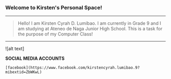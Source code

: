 ### Welcome to Kirsten's Personal Space!
---
>Hello! I am Kirsten Cyrah D. Lumibao. I am currently in Grade 9 and I am studying at Ateneo de Naga Junior High School. This is a task for the purpose of my Computer Class!
---
![alt text]

**SOCIAL MEDIA ACCOUNTS**
```
[facebook](https://www.facebook.com/kirstencyrah.lumibao.9?mibextid=ZbWKwL)
```
